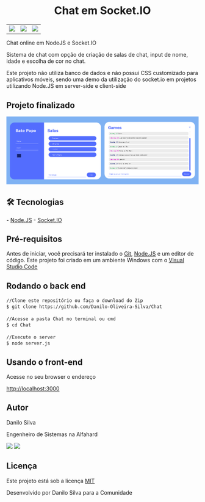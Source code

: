 <h1 align="center">Chat em Socket.IO</h1>

<table border=0>
<tr>
    <td><img src="https://img.shields.io/static/v1?label=Autor&message=Danilo%20Silva&color=7159c1&style=for-the-badge&logo=" /></td>
    <td><img src="https://img.shields.io/static/v1?label=Node.JS&message=12.18.2&color=1c841c&style=for-the-badge&logo=node.js" /></td>
    <td><img src="https://img.shields.io/static/v1?label=Socket.io&message=4.0&color=010101&style=for-the-badge&logo=socket.io" /></td>
</tr>
</table>


<p>Chat online em NodeJS e Socket.IO</p>

<p>Sistema de chat com opção de criação de salas de chat, input de nome, idade e escolha de cor no chat.</p>
<p>Este projeto não utiliza banco de dados e não possui CSS customizado para aplicativos móveis, sendo uma demo da utilização do socket.io em projetos utilizando Node.JS em server-side e client-side</p>

<h2>Projeto finalizado</h2>

![Alt text](https://github.com/Danilo-Oliveira-Silva/Chat/blob/main/chat-print-geral.png "Print")

<h2>🛠 Tecnologias</h2>
- <a href="https://nodejs.org/en/">Node.JS</a>
- <a href="https://socket.io/">Socket.IO</a>

<h2>Pré-requisitos</h2>
<p>Antes de iniciar, você precisará ter instalado o <a href="https://git.scm.com">Git</a>, <a href="https://nodejs.org/en/">Node.JS</a> e um editor de código. Este projeto foi criado em um ambiente Windows com o <a href="https://code.visualstudio.com/">Visual Studio Code</a></P>

<h2>Rodando o back end</h2>

```node
//Clone este repositório ou faça o download do Zip
$ git clone https://github.com/Danilo-Oliveira-Silva/Chat

//Acesse a pasta Chat no terminal ou cmd
$ cd Chat

//Execute o server
$ node server.js

```

<h2> Usando o front-end</h2>

<p> Acesse no seu browser o endereço</p>
<a href="http://localhost:3000">http://localhost:3000</a>

<h2>Autor</h2>
<p>Danilo Silva</p>
<p>Engenheiro de Sistemas na Alfahard</p>
<a href="https://www.linkedin.com/in/danilo-silva-44518956/"><img src="https://img.shields.io/static/v1?label=&message=LINKEDIN&color=0A66C2&style=for-the-badge&logo=linkedin" /></a>
<a href="mailto:danilo.o.s@hotmail.com"><img src="https://img.shields.io/static/v1?label=&message=E-mail&color=007722&style=for-the-badge&logo=mail.ru" /></a>


<h2>Licença</h2>
<p> Este projeto está sob a licença <a href="https://github.com/Danilo-Oliveira-Silva/Chat/blob/main/LICENSE">MIT</a></P>
<p> Desenvolvido por Danilo Silva para a Comunidade</p>

